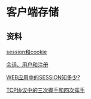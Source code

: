 # 客户端存储

## 资料

[session和cookie](https://github.com/astaxie/build-web-application-with-golang/blob/master/zh/06.1.md)

[ 会话、用户和注册](http://djangobook.py3k.cn/2.0/chapter14/)

[WEB应用中的SESSION知多少?](http://hw1287789687.iteye.com/blog/1968385)

[TCP协议中的三次握手和四次挥手](http://blog.csdn.net/whuslei/article/details/6667471)